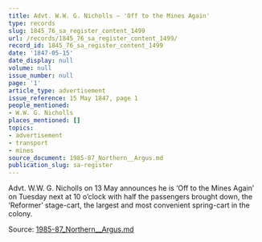 ```yaml
---
title: Advt. W.W. G. Nicholls — 'Off to the Mines Again'
type: records
slug: 1845_76_sa_register_content_1499
url: /records/1845_76_sa_register_content_1499/
record_id: 1845_76_sa_register_content_1499
date: '1847-05-15'
date_display: null
volume: null
issue_number: null
page: '1'
article_type: advertisement
issue_reference: 15 May 1847, page 1
people_mentioned:
- W.W. G. Nicholls
places_mentioned: []
topics:
- advertisement
- transport
- mines
source_document: 1985-87_Northern__Argus.md
publication_slug: sa-register
---
```


Advt.  W.W. G. Nicholls on 13 May announces he is ‘Off to the Mines Again’ on Tuesday next at 10 o’clock with half the passengers brought down, the ‘Reformer’ stage-cart, the largest and most convenient spring-cart in the colony.

Source: [1985-87_Northern__Argus.md](/downloads/markdown/1985-87_Northern__Argus.md)
